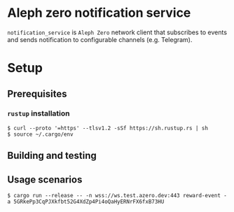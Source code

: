 Aleph zero notification service
===============================

`notification_service` is `Aleph Zero` network client that subscribes to events and sends notification to configurable channels (e.g. Telegram).

# Setup

## Prerequisites

### `rustup` installation 

	$ curl --proto '=https' --tlsv1.2 -sSf https://sh.rustup.rs | sh
	$ source ~/.cargo/env

## Building and testing

## Usage scenarios

	$ cargo run --release -- -n wss://ws.test.azero.dev:443 reward-event -a 5GRkePp3CqPJXkfbt52G4XdZp4Pi4oQaHyERNrFX6fxB73HU
